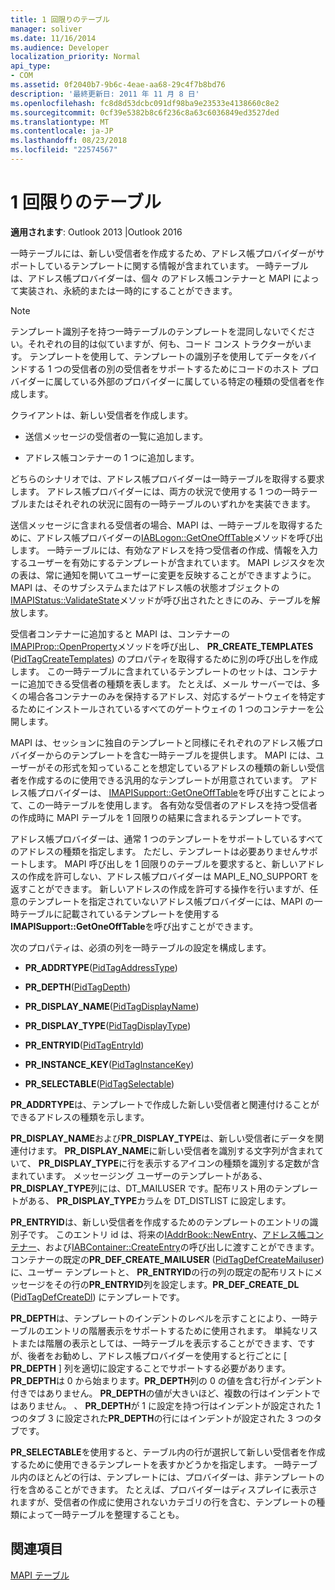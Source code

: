 ```yaml
---
title: 1 回限りのテーブル
manager: soliver
ms.date: 11/16/2014
ms.audience: Developer
localization_priority: Normal
api_type:
- COM
ms.assetid: 0f2040b7-9b6c-4eae-aa68-29c4f7b8bd76
description: '最終更新日: 2011 年 11 月 8 日'
ms.openlocfilehash: fc8d8d53dcbc091df98ba9e23533e4138660c8e2
ms.sourcegitcommit: 0cf39e5382b8c6f236c8a63c6036849ed3527ded
ms.translationtype: MT
ms.contentlocale: ja-JP
ms.lasthandoff: 08/23/2018
ms.locfileid: "22574567"
---
```

# <a name="one-off-tables"></a>1 回限りのテーブル

**適用されます**: Outlook 2013 |Outlook 2016 
  
一時テーブルには、新しい受信者を作成するため、アドレス帳プロバイダーがサポートしているテンプレートに関する情報が含まれています。 一時テーブルは、アドレス帳プロバイダーは、個々 のアドレス帳コンテナーと MAPI によって実装され、永続的または一時的にすることができます。 
  
> [!NOTE]
> テンプレート識別子を持つ一時テーブルのテンプレートを混同しないでください。それぞれの目的は似ていますが、何も、コード コンス トラクターがいます。 テンプレートを使用して、テンプレートの識別子を使用してデータをバインドする 1 つの受信者の別の受信者をサポートするためにコードのホスト プロバイダーに属している外部のプロバイダーに属している特定の種類の受信者を作成します。 
  
クライアントは、新しい受信者を作成します。
  
- 送信メッセージの受信者の一覧に追加します。
    
- アドレス帳コンテナーの 1 つに追加します。
    
どちらのシナリオでは、アドレス帳プロバイダーは一時テーブルを取得する要求します。 アドレス帳プロバイダーには、両方の状況で使用する 1 つの一時テーブルまたはそれぞれの状況に固有の一時テーブルのいずれかを実装できます。 
  
送信メッセージに含まれる受信者の場合、MAPI は、一時テーブルを取得するために、アドレス帳プロバイダーの[IABLogon::GetOneOffTable](iablogon-getoneofftable.md)メソッドを呼び出します。 一時テーブルには、有効なアドレスを持つ受信者の作成、情報を入力するユーザーを有効にするテンプレートが含まれています。 MAPI レジスタを次の表は、常に通知を開いてユーザーに変更を反映することができますように。 MAPI は、そのサブシステムまたはアドレス帳の状態オブジェクトの[IMAPIStatus::ValidateState](imapistatus-validatestate.md)メソッドが呼び出されたときにのみ、テーブルを解放します。 
  
受信者コンテナーに追加すると MAPI は、コンテナーの[IMAPIProp::OpenProperty](imapiprop-openproperty.md)メソッドを呼び出し、 **PR_CREATE_TEMPLATES** ([PidTagCreateTemplates](pidtagcreatetemplates-canonical-property.md)) のプロパティを取得するために別の呼び出しを作成します。 この一時テーブルに含まれているテンプレートのセットは、コンテナーに追加できる受信者の種類を表します。 たとえば、メール サーバーでは、多くの場合各コンテナーのみを保持するアドレス、対応するゲートウェイを特定するためにインストールされているすべてのゲートウェイの 1 つのコンテナーを公開します。
  
MAPI は、セッションに独自のテンプレートと同様にそれぞれのアドレス帳プロバイダーからのテンプレートを含む一時テーブルを提供します。 MAPI には、ユーザーがその形式を知っていることを想定しているアドレスの種類の新しい受信者を作成するのに使用できる汎用的なテンプレートが用意されています。 アドレス帳プロバイダーは、 [IMAPISupport::GetOneOffTable](imapisupport-getoneofftable.md)を呼び出すことによって、この一時テーブルを使用します。 各有効な受信者のアドレスを持つ受信者の作成時に MAPI テーブルを 1 回限りの結果に含まれるテンプレートです。
  
アドレス帳プロバイダーは、通常 1 つのテンプレートをサポートしているすべてのアドレスの種類を指定します。 ただし、テンプレートは必要ありませんサポートします。 MAPI 呼び出しを 1 回限りのテーブルを要求すると、新しいアドレスの作成を許可しない、アドレス帳プロバイダーは MAPI_E_NO_SUPPORT を返すことができます。 新しいアドレスの作成を許可する操作を行いますが、任意のテンプレートを指定されていないアドレス帳プロバイダーには、MAPI の一時テーブルに記載されているテンプレートを使用する**IMAPISupport::GetOneOffTable**を呼び出すことができます。 
  
次のプロパティは、必須の列を一時テーブルの設定を構成します。
  
- **PR_ADDRTYPE**([PidTagAddressType](pidtagaddresstype-canonical-property.md))
    
- **PR_DEPTH**([PidTagDepth](pidtagdepth-canonical-property.md))
    
- **PR_DISPLAY_NAME**([PidTagDisplayName](pidtagdisplayname-canonical-property.md))
    
- **PR_DISPLAY_TYPE**([PidTagDisplayType](pidtagdisplaytype-canonical-property.md))
    
- **PR_ENTRYID**([PidTagEntryId](pidtagentryid-canonical-property.md))
    
- **PR_INSTANCE_KEY**([PidTagInstanceKey](pidtaginstancekey-canonical-property.md))
    
- **PR_SELECTABLE**([PidTagSelectable](pidtagselectable-canonical-property.md))
    
 **PR_ADDRTYPE**は、テンプレートで作成した新しい受信者と関連付けることができるアドレスの種類を示します。 
  
 **PR_DISPLAY_NAME**および**PR_DISPLAY_TYPE**は、新しい受信者にデータを関連付けます。 **PR_DISPLAY_NAME**に新しい受信者を識別する文字列が含まれていて、 **PR_DISPLAY_TYPE**に行を表示するアイコンの種類を識別する定数が含まれています。 メッセージング ユーザーのテンプレートがある、 **PR_DISPLAY_TYPE**列には、DT_MAILUSER です。配布リスト用のテンプレートがある、 **PR_DISPLAY_TYPE**カラムを DT_DISTLIST に設定します。 
  
 **PR_ENTRYID**は、新しい受信者を作成するためのテンプレートのエントリの識別子です。 このエントリ id は、将来の[IAddrBook::NewEntry](iaddrbook-newentry.md)、[アドレス帳コンテナー](iaddrbook-openentry.md)、および[IABContainer::CreateEntry](iabcontainer-createentry.md)の呼び出しに渡すことができます。 コンテナーの既定の**PR_DEF_CREATE_MAILUSER** ([PidTagDefCreateMailuser](pidtagdefcreatemailuser-canonical-property.md)) に、ユーザー テンプレートと、 **PR_ENTRYID**の行の列の既定の配布リストにメッセージをその行の**PR_ENTRYID**列を設定します。**PR_DEF_CREATE_DL** ([PidTagDefCreateDl](pidtagdefcreatedl-canonical-property.md)) にテンプレートです。 
  
 **PR_DEPTH**は、テンプレートのインデントのレベルを示すことにより、一時テーブルのエントリの階層表示をサポートするために使用されます。 単純なリストまたは階層の表示としては、一時テーブルを表示することができます、ですが、後者をお勧めし、アドレス帳プロバイダーを使用すると行ごとに [ **PR_DEPTH** ] 列を適切に設定することでサポートする必要があります。 **PR_DEPTH**は 0 から始まります。**PR_DEPTH**列の 0 の値を含む行がインデント付きではありません。 **PR_DEPTH**の値が大きいほど、複数の行はインデントではありません。 、 **PR_DEPTH**が 1 に設定を持つ行はインデントが設定された 1 つのタブ 3 に設定された**PR_DEPTH**の行にはインデントが設定された 3 つのタブです。 
  
 **PR_SELECTABLE**を使用すると、テーブル内の行が選択して新しい受信者を作成するために使用できるテンプレートを表すかどうかを指定します。 一時テーブル内のほとんどの行は、テンプレートには、プロバイダーは、非テンプレートの行を含めることができます。 たとえば、プロバイダーはディスプレイに表示されますが、受信者の作成に使用されないカテゴリの行を含む、テンプレートの種類によって一時テーブルを整理することも。 
  
## <a name="see-also"></a>関連項目



[MAPI テーブル](mapi-tables.md)

